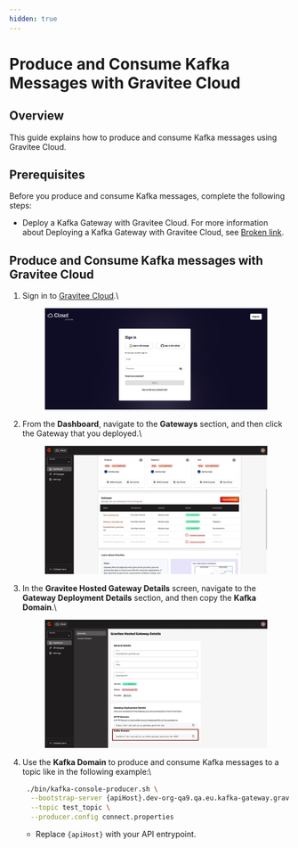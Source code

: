 ```yaml
---
hidden: true
---
```


# Produce and Consume Kafka Messages with Gravitee Cloud

## Overview

This guide explains how to produce and consume Kafka messages using Gravitee Cloud.

## Prerequisites&#x20;

Before you produce and consume Kafka messages, complete the following steps:

* Deploy a Kafka Gateway with Gravitee Cloud. For more information about Deploying a Kafka Gateway with Gravitee Cloud, see [Broken link](broken-reference "mention").

## Produce and Consume Kafka messages with Gravitee Cloud

1.  Sign in to [Gravitee Cloud](https://cloud.gravitee.io/).\


    <figure><img src="../.gitbook/assets/image (262).png" alt=""><figcaption></figcaption></figure>
2.  From the **Dashboard**, navigate to the **Gateways** section, and then click the Gateway that you deployed.\


    <figure><img src="../.gitbook/assets/image (278) (1).png" alt=""><figcaption></figcaption></figure>
3.  In the **Gravitee Hosted Gateway Details** screen, navigate to the **Gateway Deployment Details** section, and then copy the **Kafka Domain**.\


    <figure><img src="../.gitbook/assets/image (279) (1).png" alt=""><figcaption></figcaption></figure>
4.  Use the **Kafka Domain** to produce and consume Kafka messages to a topic like in the following example:\


    ```bash
     ./bin/kafka-console-producer.sh \
      --bootstrap-server {apiHost}.dev-org-qa9.qa.eu.kafka-gateway.gravitee.dev:9092 \
      --topic test_topic \
      --producer.config connect.properties
    ```



    * Replace `{apiHost}` with your API entrypoint.
